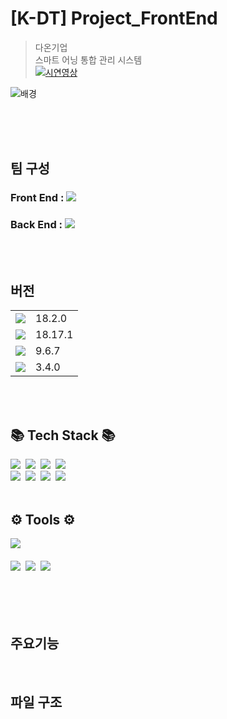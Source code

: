 # [K-DT] Project_FrontEnd
> 다온기업    
> 스마트 어닝 통합 관리 시스템  
> [![시연영상](https://i.ibb.co/3rJxpgy/youtube-2.png)](https://youtu.be/Poxj1xFqOPk)

![배경](https://i.ibb.co/4TxgkpM/github-photo.png)

<br />
<br />
<br />

## 팀 구성
### Front End : [<img src="https://img.shields.io/badge/github-black?style=flat&logo=github"/>](https://github.com/inayong/Project_AwningControl)  
### Back End : [<img src="https://img.shields.io/badge/github-black?style=flat&logo=github"/>](https://github.com/bvnfgb/FinalWebProject)
<br />
<br />

## 버전
<!-- |<img src="https://img.shields.io/badge/react-black?style=flat-square&logo=react&logoColor=61DAFB"/>|18.2.0|
|<img src="https://img.shields.io/badge/Node.js-black?style=flat-square&logo=Node.js&logoColor=339933"/>|18.17.1|
|<img src="https://img.shields.io/badge/npm-black?style=flat-square&logo=npm&logoColor=CB3837"/>|9.6.7|
|<img src="https://img.shields.io/badge/tailwindcss-black?style=flat-square&logo=tailwindcss&logoColor=06B6D4"/>|3.4.0| -->
<table>
  <tr>
    <td><img src="https://img.shields.io/badge/react-black?style=flat-square&logo=react&logoColor=61DAFB"/></td>
    <td>18.2.0</td>
  </tr>
  <tr>
    <td><img src="https://img.shields.io/badge/Node.js-black?style=flat-square&logo=Node.js&logoColor=339933"/></td>
    <td>18.17.1</td>
  </tr>
  <tr>
    <td><img src="https://img.shields.io/badge/npm-black?style=flat-square&logo=npm&logoColor=CB3837"/></td>
    <td>9.6.7</td>
  </tr>
  <tr>
    <td><img src="https://img.shields.io/badge/tailwindcss-black?style=flat-square&logo=tailwindcss&logoColor=06B6D4"/></td>
    <td>3.4.0</td>
  </tr>
</table>

<br />
<br />

## 📚 Tech Stack 📚
<div align="">
  <img src="https://img.shields.io/badge/react-20232a.svg?style=for-the-badge&logo=react&logoColor=61DAFB" />&nbsp
  <img src="https://img.shields.io/badge/javascript-F7DF1E.svg?style=for-the-badge&logo=javascript&logoColor=20232a" />&nbsp
   <img src="https://img.shields.io/badge/node.js-6DA55F?style=for-the-badge&logo=node.js&logoColor=white" />&nbsp
   <img src="https://img.shields.io/badge/React_Router-CA4245?style=for-the-badge&logo=react-router&logoColor=white" />&nbsp
</div>
<div align="">
  <img src="https://img.shields.io/badge/Recoil-3578E5?style=for-the-badge&logo=recoil&logoColor=white" />&nbsp
  <img src="https://img.shields.io/badge/tailwindcss-1daabb.svg?style=for-the-badge&logo=tailwind-css&logoColor=white" />&nbsp
  <img src="https://img.shields.io/badge/html5-E34F26.svg?style=for-the-badge&logo=html5&logoColor=white" />&nbsp
  <img src="https://img.shields.io/badge/css-1572B6.svg?style=for-the-badge&logo=css3&logoColor=white" />&nbsp
</div>

<br>

<!-- <h3 align="">⚙ Tools ⚙</h3> -->
## ⚙ Tools ⚙
<div align="">
  <img src="https://img.shields.io/badge/Visual%20Studio%20Code-0078d7.svg?style=for-the-badge&logo=visual-studio-code&logoColor=white" />&nbsp
</div>

<br>

<div align="">
  <img src="https://img.shields.io/badge/github-181717.svg?style=for-the-badge&logo=github&logoColor=white" />&nbsp
  <img src="https://img.shields.io/badge/Notion-F3F3F3.svg?style=for-the-badge&logo=notion&logoColor=black" />&nbsp
  <img src="https://img.shields.io/badge/figma-F24E1E.svg?style=for-the-badge&logo=figma&logoColor=white" />&nbsp
</div>

<br />
<br />
<br />
<br />

## 주요기능
<br>

## 파일 구조

